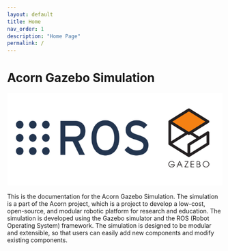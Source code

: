 ```yaml
---
layout: default
title: Home
nav_order: 1
description: "Home Page"
permalink: /
---
```


# Acorn Gazebo Simulation

![](./images/gazebo/ROS%20Logo.png)

This is the documentation for the Acorn Gazebo Simulation. The simulation is a part of the Acorn project, which is a project to develop a low-cost, open-source, and modular robotic platform for research and education. The simulation is developed using the Gazebo simulator and the ROS (Robot Operating System) framework. The simulation is designed to be modular and extensible, so that users can easily add new components and modify existing components.


<!-- ## Example Youtube Video


<iframe width="560" height="315" src="https://www.youtube.com/embed/T0qUSdnG7XM?si=wJke8Ij1X7ki77Gm" title="YouTube video player" frameborder="0" allow="accelerometer; autoplay; clipboard-write; encrypted-media; gyroscope; picture-in-picture; web-share" allowfullscreen></iframe> -->

